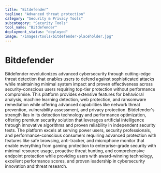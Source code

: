 ```yaml
---
title: "Bitdefender"
tagline: "Advanced threat protection"
category: "Security & Privacy Tools"
subcategory: "Security Tools"
tool_name: "Bitdefender"
deployment_status: "deployed"
image: "/images/tools/bitdefender-placeholder.jpg"
---
```


# Bitdefender

Bitdefender revolutionizes advanced cybersecurity through cutting-edge threat detection that enables users to defend against sophisticated attacks while maintaining minimal system impact and proven effectiveness across security-conscious users requiring top-tier protection without performance compromise. This platform provides extensive features for behavioral analysis, machine learning detection, web protection, and ransomware remediation while offering advanced capabilities like network threat prevention, vulnerability assessment, and privacy protection. Bitdefender's strength lies in its detection technology and performance optimization, offering premium security solution that leverages artificial intelligence through innovative algorithms and proven reliability in independent security tests. The platform excels at serving power users, security professionals, and performance-conscious consumers requiring advanced protection with features like safe browsing, anti-tracker, and microphone monitor that enable everything from gaming protection to enterprise-grade security with minimal resource usage, proactive threat hunting, and comprehensive endpoint protection while providing users with award-winning technology, excellent performance scores, and proven leadership in cybersecurity innovation and threat research.